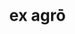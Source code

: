---
title: ex agrō
meaning: out of the field
ch: 4
di: (ablative singular)
pos: prepphrase
preposition: ex
noun: agrō
---